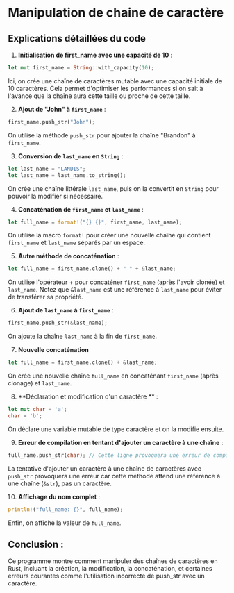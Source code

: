 # Manipulation de chaine de caractère

## Explications détaillées du code

1. **Initialisation de first_name avec une capacité de 10** :
```rust
let mut first_name = String::with_capacity(10);
```

Ici, on crée une chaîne de caractères mutable avec une capacité initiale de 10 caractères. Cela permet d'optimiser les performances si on sait à l'avance que la chaîne aura cette taille ou proche de cette taille.


2. **Ajout de "John" à `first_name`** :
```rust
first_name.push_str("John");
```
On utilise la méthode `push_str` pour ajouter la chaîne "Brandon" à `first_name`.


3. **Conversion de `last_name` en `String`** :
```rust
let last_name = "LANDIS";
let last_name = last_name.to_string();
```
On crée une chaîne littérale `last_name`, puis on la convertit en `String` pour pouvoir la modifier si nécessaire.

4. **Concaténation de `first_name` et `last_name`** :
```rust
let full_name = format!("{} {}", first_name, last_name);
```
On utilise la macro `format!` pour créer une nouvelle chaîne qui contient `first_name` et `last_name` séparés par un espace.


5. **Autre méthode de concaténation** :
```rust
let full_name = first_name.clone() + " " + &last_name;
```
On utilise l'opérateur + pour concaténer `first_name` (après l'avoir clonée) et `last_name`. Notez que `&last_name` est une référence à `last_name` pour éviter de transférer sa propriété.

6. **Ajout de `last_name` à `first_name`** :
```rust
first_name.push_str(&last_name);
```
On ajoute la chaîne `last_name` à la fin de `first_name`.


7. **Nouvelle concaténation**
```rust
let full_name = first_name.clone() + &last_name;
```
On crée une nouvelle chaîne `full_name` en concaténant `first_name` (après clonage) et `last_name`.

8. **Déclaration et modification d'un caractère ** :
```rust
let mut char = 'a';
char = 'b';
```
On déclare une variable mutable de type caractère et on la modifie ensuite.

9. **Erreur de compilation en tentant d'ajouter un caractère à une chaîne** :
```rust
full_name.push_str(char); // Cette ligne provoquera une erreur de compilation car push_str attend une &str.
```
La tentative d'ajouter un caractère à une chaîne de caractères avec `push_str` provoquera une erreur car cette méthode attend une référence à une chaîne (`&str`), pas un caractère.

10. **Affichage du nom complet** :
```rust
println!("full_name: {}", full_name);
```
Enfin, on affiche la valeur de `full_name`.


## Conclusion :
Ce programme montre comment manipuler des chaînes de caractères en Rust, incluant la création, la modification, la concaténation, et certaines erreurs courantes comme l'utilisation incorrecte de push_str avec un caractère.
```